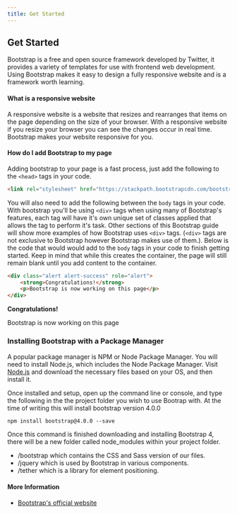 ```yaml
---
title: Get Started
---
```

## Get Started
Bootstrap is a free and open source framework developed by Twitter, it provides a variety of templates for use with frontend web development. Using Bootstrap makes it easy to design a fully responsive website and is a framework worth learning.

#### What is a responsive website
A responsive website is a website that resizes and rearranges that items on the page depending on the size of your browser. With a responsive website if you resize your browser you can see the changes occur in real time. Bootstrap makes your website responsive for you.

#### How do I add Bootstrap to my page
Adding bootstrap to your page is a fast process, just add the following to the `<head>` tags in your code.
```html
<link rel="stylesheet" href="https://stackpath.bootstrapcdn.com/bootstrap/4.1.3/css/bootstrap.min.css" integrity="sha384-MCw98/SFnGE8fJT3GXwEOngsV7Zt27NXFoaoApmYm81iuXoPkFOJwJ8ERdknLPMO" crossorigin="anonymous">
```

You will also need to add the following between the `body` tags in your code. With bootstrap you'll be using `<div>` tags when using many of Bootstrap's features, each tag will have it's own unique set of classes applied that allows the tag to perform it's task. Other sections of this Bootstrap guide will show more examples of how Bootstrap uses `<div>` tags. (`<div>` tags are not exclusive to Bootstrap however Bootstrap makes use of them.). Below is the code that would would add to the `body` tags in your code to finish getting started. Keep in mind that while this creates the container, the page will still remain blank until you add content to the container.
```html
<div class="alert alert-success" role="alert">
    <strong>Congratulations!</strong>
    <p>Bootstrap is now working on this page</p>
</div>
```
<div class="alert alert-success" role="alert">
    <strong>Congratulations!</strong>
    <p>Bootstrap is now working on this page</p>
</div>

### Installing Bootstrap with a Package Manager

A popular package manager is NPM or Node Package Manager. You will need to install Node.js, which includes the Node Package Manager.
Visit [Node.js](https://nodejs.org/en/) and download the necessary files based on your OS, and then install it.

Once installed and setup, open up the command line or console, and type the following in the the project folder you wish to use Bootrap with. At the time of writing this will install bootstrap version 4.0.0

```html
npm install bootstrap@4.0.0 --save
```
Once this command is finished downloading and installing Bootstrap 4, there will be a new folder called node_modules within your project folder.

* /bootstrap which contains the CSS and Sass version of our files.
* /jquery which is used by Bootstrap in various components.
* /tether which is a library for element positioning.

#### More Information
* [Bootstrap's official website](http://getbootstrap.com/getting-started/)

